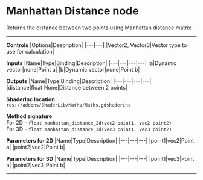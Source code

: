 # Manhattan Distance node
Returns the distance between two points using Manhattan distance matrix.
<hr>

**Controls**
|Options|Description|
|---|---|
|Vector2, Vector3|Vector type to use for calculation|

**Inputs**
|Name|Type|Binding|Description|
|---|---|---|---|
|a|Dynamic vector|none|Point a|
|b|Dynamic vector|none|Point b|

**Outputs**
|Name|Type|Binding|Description|
|---|---|---|---|
|distance|float|None|Distance between 2 points|

**ShaderInc location**
<br>`res://addons/ShaderLib/Maths/Maths.gdshaderinc`

**Method signature**
<br>For 2D - `float manhattan_distance_2d(vec2 point1, vec2 point2)`
<br>For 3D - `float manhattan_distance_3d(vec3 point1, vec3 point2)`

**Parameters for 2D**
|Name|Type|Description|
|---|---|---|
|point1|vec2|Point a|
|point2|vec2|Point b|

**Parameters for 3D**
|Name|Type|Description|
|---|---|---|
|point1|vec3|Point a|
|point2|vec3|Point b|
___